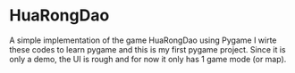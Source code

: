 # HuaRongDao
A simple implementation of the game HuaRongDao using Pygame
I wirte these codes to learn pygame and this is my first pygame project. Since it is only a demo, the UI is rough and for now it only has 1 game mode (or map).
